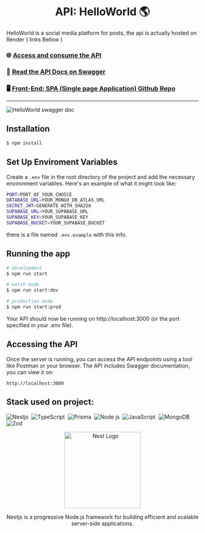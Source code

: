 <h1 align="center">API: HelloWorld 🌎</h1>

HelloWorld is a social media platform for posts, the api is actually hosted on Render ( links Bellow )

### 🌐 [Access and consume the API](https://helloworldapi-lthq.onrender.com)
### 📄 [Read the API Docs on Swagger](https://helloworldapi-lthq.onrender.com)
### 🖥️ [Front-End: SPA (Single page Application) Github Repo](https://github.com/davidfndss/HelloWorldSPA)
<hr>

![HelloWorld swagger doc](https://github.com/user-attachments/assets/8d1c81b5-00f2-40ed-862b-c19156e39eab)

## Installation

```bash
$ npm install
```

## Set Up Enviroment Variables

Create a ```.env``` file in the root directory of the project and add the necessary environment variables. Here's an example of what it might look like:

```bash
PORT=PORT_OF_YOUR_CHOICE
DATABASE_URL=YOUR_MONGO_DB_ATLAS_URL
SECRET_JWT=GENERATE_WITH_SHA256
SUPABASE_URL=YOUR_SUPABASE_URL
SUPABASE_KEY=YOUR_SUPABASE_KEY
SUPABASE_BUCKET=YOUR_SUPABASE_BUCKET
```
there is a file named ```.env.example``` with this info.

## Running the app

```bash
# development
$ npm run start

# watch mode
$ npm run start:dev

# production mode
$ npm run start:prod
```

Your API should now be running on http://localhost:3000 (or the port specified in your .env file).

## Accessing the API
Once the server is running, you can access the API endpoints using a tool like Postman or your browser. 
The API includes Swagger documentation, you can view it on:

```http://localhost:3000```

## Stack used on project:
![Nestjs](https://img.shields.io/badge/nestjs-purple?style=for-the-badge&logo=nestjs&logoColor=white)&nbsp;
![TypeScript](https://img.shields.io/badge/TypeScript-1572B6?style=for-the-badge&logo=typescript&logoColor=white)&nbsp;
![Prisma](https://img.shields.io/badge/Prisma-gray?style=for-the-badge&logo=prisma&logoColor=white)&nbsp;
![Node js](https://img.shields.io/badge/node.js-%234ea94b.svg?style=for-the-badge&logo=node.js&logoColor=white)&nbsp;
![JavaScript](https://img.shields.io/badge/JavaScript-F7DF1E?style=for-the-badge&logo=javascript&logoColor=black)&nbsp;
![MongoDB](https://img.shields.io/badge/MongoDB-%234ea94b.svg?style=for-the-badge&logo=mongodb&logoColor=white)&nbsp;
![Zod](https://img.shields.io/badge/zod-%233068b7.svg?style=for-the-badge&logo=zod&logoColor=white)

<p align="center">
  <a href="http://nestjs.com/" target="blank"><img src="https://nestjs.com/img/logo-small.svg" width="200" alt="Nest Logo" /></a>
</p>

[circleci-image]: https://img.shields.io/circleci/build/github/nestjs/nest/master?token=abc123def456
[circleci-url]: https://circleci.com/gh/nestjs/nest

  <p align="center">Nestjs is a progressive Node.js framework for building efficient and scalable server-side applications.</p>
